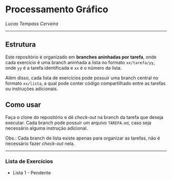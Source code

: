 # Processamento Gráfico

_Lucas Tempass Cerveira_

---

## Estrutura

Este repositório é organizado em **branches aninhadas por tarefa**, onde cada exercício é uma branch aninhada a lista no
formato ```xx/tarefa/yy```, onde ```yy``` é a tarefa identificada e ```xx``` é o número da lista.

Além disso, cada lista de exercícios pode possuir uma branch central no formato
```xx/lista```, a qual pode conter código compartilhado entre as tarefas ou instruções adicionais.

## Como usar

Faça o clone do repositório e dê _check-out_ na branch da tarefa que deseja executar. Cada branch pode possuir um
arquivo
```TAREFA.md```, caso seja necessário alguma instrução adicional.

Obs.: Cada branch de lista existe apenas para organizar as tarefas, não é necessário fazer _check-out_ nela.

---

### Lista de Exercícios

* Lista 1 - Pendente
